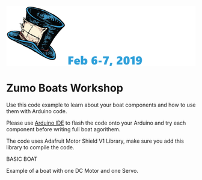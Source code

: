 ![alt text](https://github.com/ArielYehezkely/ZumoBoats/blob/master/blue-hat-logo.png)

# Zumo Boats Workshop

Use this code example to learn about your boat components and how to use them with Arduino code.

Please use [Arduino IDE](https://www.arduino.cc/en/main/software) to flash the code onto your Arduino and try each component before writing full boat agorithem. 

The code uses Adafruit Motor Shield V1 Library, make sure you add this library to compile the code. 

BASIC BOAT

Example of a boat with one DC Motor and one Servo.  
